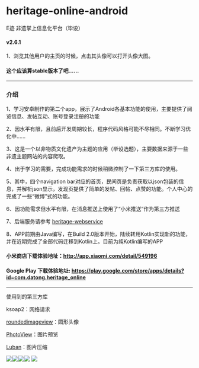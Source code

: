 # heritage-online-android
E迹 非遗掌上信息化平台（毕设）

#### v2.6.1 <br>
1、浏览其他用户的主页的时候，点击其头像可以打开头像大图。 

#### 这个应该算stable版本了吧……

___
### 介绍
1、学习安卓制作的第二个app，展示了Android各基本功能的使用，主要提供了阅览信息、发帖互动、账号登录注册的功能

2、因水平有限，且前后开发周期较长，程序代码风格可能不尽相同。不断学习优化中……

3、这是一个以非物质文化遗产为主题的应用（毕设选题），主要数据来源于一些非遗主题网站的内容爬取。

4、出于学习的需要，完成功能需求的时候稍微控制了一下第三方库的使用。

5、其中，四个navigation bar对应的首页，民间页是负责获取以json包装的信息，并解析json显示，发现页提供了简单的发帖、回帖、点赞的功能。个人中心的完成了一些“微博”式的功能。

6、因功能需求但水平有限，在消息推送上使用了“小米推送”作为第三方推送

7、后端服务请参考  [heritage-webservice](https://github.com/sunkaiiii/heritage-webservice )

8、APP前期由Java编写，在Build 2.0版本开始，陆续转用Kotlin实现新的功能，并在近期完成了全部代码迁移到Kotlin上。目前为纯Kotlin编写的APP


#### 小米商店下载体验地址：http://app.xiaomi.com/detail/549196
#### Google Play 下载体验地址: https://play.google.com/store/apps/details?id=com.datong.heritage_online


___
使用到的第三方库

ksoap2：网络请求

[roundedimageview](https://github.com/vinc3m1/RoundedImageView)：圆形头像

[PhotoView](https://github.com/chrisbanes/PhotoView)：图片预览

[Luban](https://github.com/Curzibn/Luban)：图片压缩



![](https://sunkaiiii.github.io/docs/images/image1.jpg)![](https://sunkaiiii.github.io/docs/images/image2.jpg)![](https://sunkaiiii.github.io/docs/images/image3.jpg)![](https://sunkaiiii.github.io/docs/images/image4.jpg) ![](https://sunkaiiii.github.io/docs/images/image5.jpg)




